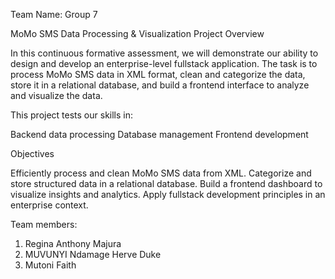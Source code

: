 Team Name: Group 7

MoMo SMS Data Processing & Visualization
Project Overview

In this continuous formative assessment, we will demonstrate our ability to design and develop an enterprise-level fullstack application. The task is to process MoMo SMS data in XML format, clean and categorize the data, store it in a relational database, and build a frontend interface to analyze and visualize the data.

This project tests our skills in:

Backend data processing
Database management
Frontend development

Objectives

Efficiently process and clean MoMo SMS data from XML.
Categorize and store structured data in a relational database.
Build a frontend dashboard to visualize insights and analytics.
Apply fullstack development principles in an enterprise context.

Team members:

1. Regina Anthony Majura
2. MUVUNYI Ndamage Herve Duke
3. Mutoni Faith
